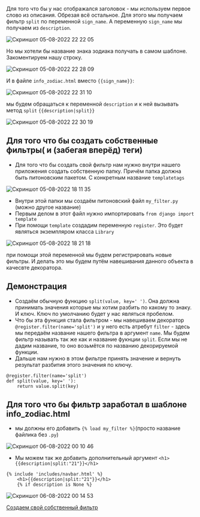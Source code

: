 Для того что бы у нас отображался заголовок - мы используем первое слово из описания. Обрезая всё остальное. Для этого мы получаем фильтр `split` по переменной `sign_name`. А переменную `sign_name` мы получаем из `description`.

![Скриншот 05-08-2022 22 22 05](https://user-images.githubusercontent.com/84935915/183146679-a0ef1021-ea08-41d0-bccd-f3b91d51abc4.png)

Но мы хотели бы название знака зодиака получать в самом шаблоне. Закоментируем нашу строку.

![Скриншот 05-08-2022 22 28 09](https://user-images.githubusercontent.com/84935915/183147499-4a3eabf8-e869-4076-8a7d-050661509702.png)

И в файле `info_zodiac.html` вместо `{{sign_name}}`:

![Скриншот 05-08-2022 22 31 10](https://user-images.githubusercontent.com/84935915/183147985-081468a1-37cb-4cff-9c3b-b8ecea21257b.png)

мы будем обращаться к переменной `description` и к ней вызывать метод `split` `{{description|split}}`

![Скриншот 05-08-2022 22 30 19](https://user-images.githubusercontent.com/84935915/183148007-25a396b9-518b-48ad-9563-27f6e96c94e2.png)

## Для того что бы создать собственные фильтры( и (забегая вперёд) теги)

- Для того что бы создать свой фильтр нам нужно внутри нашего приложения создать собственную папку. Причём папка должна быть питоновским пакетом. С конкретным название `templatetags`

![Скриншот 05-08-2022 18 11 35](https://user-images.githubusercontent.com/84935915/183106935-424cd821-75e9-4054-b586-d4da71a55300.png)

- Внутри этой папки мы создаём питоновский файл `my_filter.py` (можно другое название)
- Первым делом в этот файл нужно импортировать `from django import template`
- При помощи `template` создадим переменную `register`. Это будет являться экземпляром класса `Library`

![Скриншот 05-08-2022 18 21 18](https://user-images.githubusercontent.com/84935915/183108885-3564d0c5-aa62-4fb4-8b70-aa02d3c75270.png)

при помощи этой переменной мы будем регистрировать новые фильтры. И делать это мы будем путём навешивания данного объекта в качесвте декоратора.

## Демонстрация

- Создаём обычную функцию `split(value, key=' ')`. Она должна принимать значения которые мы хотим разбить по какому то знаку. И ключ. Ключ по умолчанию будет у нас являться пробелом.
- Что бы эта функция стала фильтром - мы навешиваем декоратор `@register.filter(name='split')` и у него есть атребут `filter` - здесь мы передаём название нашего фильтра в аргумент `name`. 
Мы будем фильтр называть так же как и название фукнции `split`. Если мы не дадим название, то оно возьмётся по названию декорируемой функции.
- Дальше нам нужно в этом фильтре принять значение и вернуть результат разбития этого значения по ключу.
```
@register.filter(name='split')
def split(value, key=' '):
    return value.split(key)
```
## Для того что бы фильтр заработал в шаблоне info_zodiac.html
- мы должны его добавить `{% load my_filter %}`(просто название файлика без `.py`)

![Скриншот 06-08-2022 00 10 46](https://user-images.githubusercontent.com/84935915/183191471-e6f7b482-d29e-46dc-80b6-6e0fdf35f742.png)

- Мы можем так же добавить дополнительный аргумент `<h1>{{description|split:"21"}}</h1>`
```
{% include 'includes/navbar.html' %}
    <h1>{{description|split:"21"}}</h1>
    {% if description is None %}
```

![Скриншот 06-08-2022 00 14 53](https://user-images.githubusercontent.com/84935915/183197471-1b237c89-df58-449a-b984-40823e5840e9.png)










[Создаем свой собственный фильтр](https://cloud.mail.ru/public/Jrt5/SjrufgAxX/%5BSW.BAND%5D%203.%20Шаблоны%20и%20статические%20файлы/12.%20Бонус%20Создаем%20свой%20собственный%20фильтр/%5BSW.BAND%5D%201.%20Создаем%20свой%20собственный%20фильтр.mp4)
